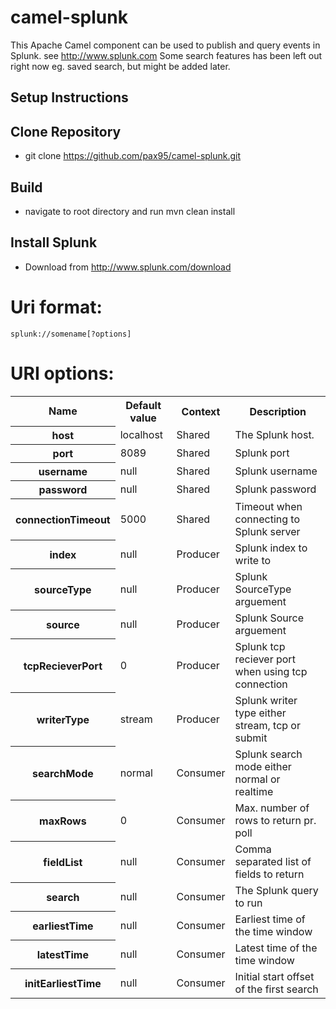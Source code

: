 camel-splunk 
============
This Apache Camel component can be used to publish and query events in Splunk.
see http://www.splunk.com
Some search features has been left out right now eg. saved search, but might be added later.

## Setup Instructions

## Clone Repository

*  git clone https://github.com/pax95/camel-splunk.git

## Build

*  navigate to root directory and run mvn clean install

## Install Splunk

*  Download from http://www.splunk.com/download

Uri format:
===========
	splunk://somename[?options]

URI options:
============
<table>
  <tr>
    <th>Name</th>
    <th>Default value</th>
    <th>Context</th>
    <th>Description</th>
  </tr>
  <tr>
    <th>host</th>
    <td>localhost</td>
    <td>Shared</td>
    <td>The Splunk host.</td>
  </tr>
  <tr>
    <th>port</th>
    <td>8089</td>
    <td>Shared</td>
    <td>Splunk port</td>
  </tr>
  <tr>
    <th>username</th>
    <td>null</td>
    <td>Shared</td>
    <td>Splunk username</td>
  </tr>
  <tr>
    <th>password</th>
    <td>null</td>
    <td>Shared</td>
    <td>Splunk password</td>
  </tr>
  <tr>
    <th>connectionTimeout</th>
    <td>5000</td>
    <td>Shared</td>
    <td>Timeout when connecting to Splunk server</td>
  </tr>
  <tr>
    <th>index</th>
    <td>null</td>
    <td>Producer</td>
    <td>Splunk index to write to</td>
  </tr>
  <tr>
    <th>sourceType</th>
    <td>null</td>
    <td>Producer</td>
    <td>Splunk SourceType arguement</td>
  </tr>
  <tr>
    <th>source</th>
    <td>null</td>
    <td>Producer</td>
    <td>Splunk Source arguement</td>
  </tr>
  <tr>
    <th>tcpRecieverPort</th>
    <td>0</td>
    <td>Producer</td>
    <td>Splunk tcp reciever port when using tcp connection</td>
  </tr>
  <tr>
    <th>writerType</th>
    <td>stream</td>
    <td>Producer</td>
    <td>Splunk writer type either stream, tcp or submit</td>
  </tr>
  <tr>
    <th>searchMode</th>
    <td>normal</td>
    <td>Consumer</td>
    <td>Splunk search mode either normal or realtime</td>
  </tr>
   <tr>
    <th>maxRows</th>
    <td>0</td>
    <td>Consumer</td>
    <td>Max. number of rows to return pr. poll</td>
  </tr>
  <tr>
    <th>fieldList</th>
    <td>null</td>
    <td>Consumer</td>
    <td>Comma separated list of fields to return</td>
  </tr>
  <tr>
    <th>search</th>
    <td>null</td>
    <td>Consumer</td>
    <td>The Splunk query to run</td>
  </tr>
  <tr>
    <th>earliestTime</th>
    <td>null</td>
    <td>Consumer</td>
    <td>Earliest time of the time window</td>
  </tr>
  <tr>
    <th>latestTime</th>
    <td>null</td>
    <td>Consumer</td>
    <td>Latest time of the time window</td>
  </tr>
  <tr>
    <th>initEarliestTime</th>
    <td>null</td>
    <td>Consumer</td>
    <td>Initial start offset of the first search</td>
  </tr>
</table>
